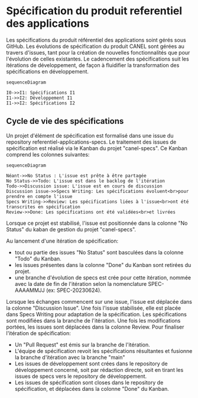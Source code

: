 # Spécification du produit referentiel des applications 

Les spécifications du produit référentiel des applications soint gérés sous GitHub.
Les évolutions de spécification du produit CANEL sont gérées au travers d'issues, tant pour la création de nouvelles fonctionnalités que pour l'évolution de celles existantes.
Le cadencement des spécifications suit les itérations de développement, de façon à fluidifier la transformation des spécifications en développement.

```mermaid
sequenceDiagram

I0->>I1: Spécifications I1
I1->>I2: Développement I1
I1->>I2: Spécifications I2
```

## Cycle de vie des spécifications

Un projet d'élément de spécification est formalisé dans une issue du repository referentiel-applications-specs. Le traitement des issues de spécification est réalisé via le Kanban du projet "canel-specs". Ce Kanban comprend les colonnes suivantes:

```mermaid
sequenceDiagram

Néant->>No Status : L'issue est prête à être partagée
No Status->>Todo: L'issue est dans le backlog de l'itération
Todo->>Discussion issue: L'issue est en cours de discussion
Discussion issue->>Specs Writing: Les spécifications évoluent<br>pour prendre en compte l'issue
Specs Writing->>Review: Les spécifications liées à l'issue<br>ont été transcrites en spécification
Review->>Done: Les spécifications ont été validées<br>et livrées 
```

Lorsque ce projet est stabilisé, l'issue est positionnée dans la colonne "No Status" du kaban de gestion du projet "canel-specs".

Au lancement d'une itération de spécification:
- tout ou partie des issues "No Status" sont basculées dans la colonne "Todo" du Kanban.
- les issues présentes dans la colonne "Done" du Kanban sont retirées du projet.
- une branche d'évolution de specs est crée pour cette itération, nommée avec la date de fin de l'itération selon la nomenclature SPEC-AAAAMMJJ (ex: SPEC-20230624).

Lorsque les échanges commencent sur une issue, l'issue est déplacée dans la colonne "Discussion Issue".
Une fois l'issue stabilisée, elle est placée dans Specs Writing pour adaptation de la spécification.
Les spécifications sont modifiées dans la branche de l'itération.
Une fois les modifications portées, les issues sont déplacées dans la colonne Review.
Pour finaliser l'itération de spécification:
- Un "Pull Request" est émis sur la branche de l'itération.
- L'équipe de spécification revoit les spécifications résultantes et fusionne la branche d'itération avec la branche "main"
- Les issues de développement sont crées dans le repository de développement concerné, soit par rédaction directe, soit en tirant les issues de specs vers le repository de développement.
- Les issues de spécification sont closes dans le repository de spécification, et déplacées dans la colonne "Done" du Kanban.

